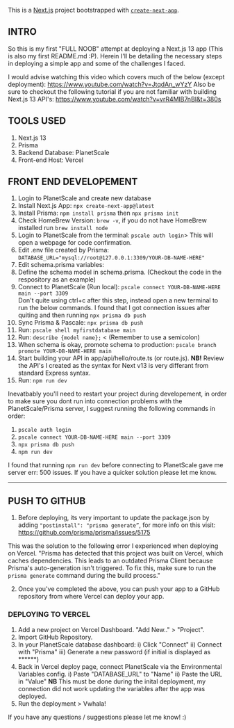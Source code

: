 This is a [Next.js](https://nextjs.org/) project bootstrapped with [`create-next-app`](https://github.com/vercel/next.js/tree/canary/packages/create-next-app).

## INTRO

So this is my first "FULL NOOB" attempt at deploying a Next.js 13 app (This is also my first README.md :P). Herein I'll be detailing the necessary steps in deploying a simple app and some of the challenges I faced.

I would advise watching this video which covers much of the below (except deployment): https://www.youtube.com/watch?v=JtqdAn_wYzY
Also be sure to checkout the following tutorial if you are not familiar with building Next.js 13 API's: https://www.youtube.com/watch?v=vrR4MlB7nBI&t=380s

## TOOLS USED
  1) Next.js 13
  2) Prisma
  3) Backend Database: PlanetScale
  3) Front-end Host: Vercel

## FRONT END DEVELOPEMENT

  1)  Login to PlanetScale and create new database
  2)  Install Next.js App: `npx create-next-app@latest`
  3)  Install Prisma: `npm install prisma` then `npx prisma init`
  4)  Check HomeBrew Version: `brew -v`, if you do not have HomeBrew installed run `brew install node`
  5)  Login to PlanetScale from the terminal: `pscale auth login`> This will open a webpage for code confirmation.
  6)  Edit .env file created by Prisma: `DATABASE_URL="mysql://root@127.0.0.1:3309/YOUR-DB-NAME-HERE"`
  7)  Edit schema.prisma variables:   
  8)  Define the schema model in schema.prisma. (Checkout the code in the respository as an example)
  9)  Connect to PlanetScale (Run local): `pscale connect YOUR-DB-NAME-HERE main --port 3309`  
      Don't quite using ctrl+c after this step, instead open a new terminal to run the below commands. I found that I got connection       issues after quiting and then running `npx prisma db push`
  11)   Sync Prisma & Pascale: `npx prisma db push`
  12)   Run: `pscale shell myfirstdatabase main`
  13)   Run: `describe {model name};` < (Remember to use a semicolon)
  14)   When schema is okay, promote schema to production: `pscale branch promote YOUR-DB-NAME-HERE main`
  15)   Start building your API in app/api/hello/route.ts (or route.js). 
        **NB!** Review the API's I created as the syntax for Next v13 is very differant from standard Express syntax. 
  16) Run: `npm run dev`
 
Inevatbably you'll need to restart your project during developement, in order to make sure you dont run into connection problems with the PlanetScale/Prisma server, I suggest running the following commands in order:
  1) `pscale auth login`
  2) `pscale connect YOUR-DB-NAME-HERE main --port 3309`
  3) `npx prisma db push`
  4) `npm run dev`

I found that running `npm run dev` before connecting to PlanetScale gave me server err: 500 issues. If you have a quicker solution please let me know.

---
## PUSH TO GITHUB

  1)  Before deploying, its very important to update the package.json by adding `"postinstall": "prisma generate”`, for more info on       this visit: https://github.com/prisma/prisma/issues/5175

This was the solution to the following error I experienced when deploying on Vercel. "Prisma has detected that this project was built on Vercel, which caches dependencies. This leads to an outdated Prisma Client because Prisma's auto-generation isn't triggered. To fix this, make sure to run the `prisma generate` command during the build process."

  2)  Once you've completed the above, you can push your app to a GitHub repository from where Vercel can deploy your app.

### DEPLOYING TO VERCEL

  1)  Add a new project on Vercel Dashboard. "Add New.." > "Project".
  2)  Import GitHub Repository.
  3)  In your PlanetScale database dashboard:
   i)   Click "Connect"
   ii)  Connect with "Prisma"
   iii) Generate a new password (if initial is displayed as ******)
  4)  Back in Vercel deploy page, connect PlanetScale via the Environmental Variables config.
    i)  Paste "DATABASE_URL" to "Name"
    ii) Paste the URL in "Value"
    **NB** This must be done during the inital deployment, my connection did not work updating the variables after the app was deployed.
  5) Run the deployment > Vwhala!
    
If you have any questions / suggestions please let me know! :)
